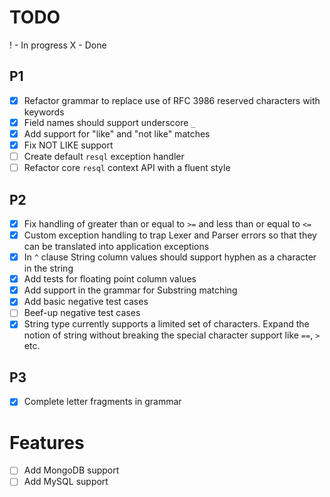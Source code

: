 # TODO

! - In progress
X - Done

## P1
- [x] Refactor grammar to replace use of RFC 3986 reserved characters with keywords
- [x] Field names should support underscore `_`
- [x] Add support for "like" and "not like" matches
- [x] Fix NOT LIKE support
- [ ] Create default `resql` exception handler
- [ ] Refactor core `resql` context API with a fluent style

## P2
- [x] Fix handling of greater than or equal to `>=` and less than or equal to `<=`
- [x] Custom exception handling to trap Lexer and Parser errors so that they can be translated into application exceptions
- [x] In `^` clause String column values should support hyphen as a character in the string
- [x] Add tests for floating point column values
- [x] Add support in the grammar for Substring matching
- [x] Add basic negative test cases
- [ ] Beef-up negative test cases
- [x] String type currently supports a limited set of characters. Expand the notion of string without breaking the special character support like `==`, `>` etc.

## P3
- [x] Complete letter fragments in grammar


# Features
- [ ] Add MongoDB support
- [ ] Add MySQL support